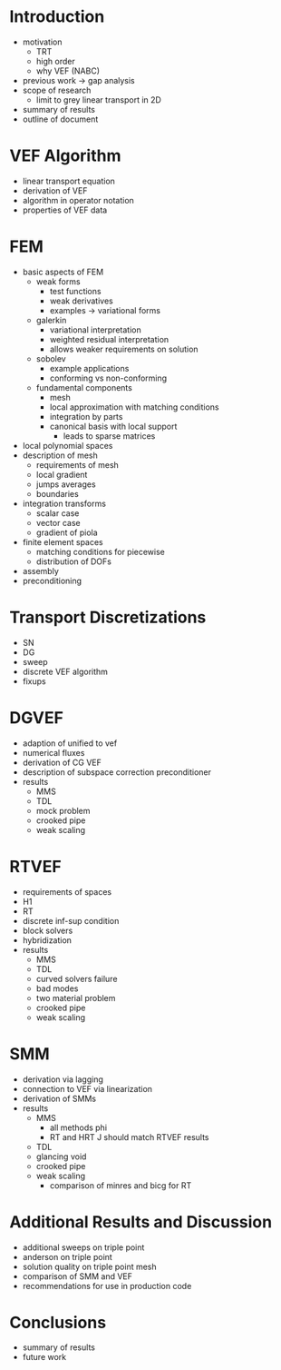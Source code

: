 # Introduction
* motivation 
	* TRT 
	* high order 
	* why VEF (NABC)
* previous work -> gap analysis 
* scope of research
	* limit to grey linear transport in 2D 
* summary of results
* outline of document 

# VEF Algorithm
* linear transport equation 
* derivation of VEF 
* algorithm in operator notation 
* properties of VEF data 

# FEM 
* basic aspects of FEM 
	* weak forms
		* test functions 
		* weak derivatives 
		* examples -> variational forms 
	* galerkin 
		* variational interpretation 
		* weighted residual interpretation 
		* allows weaker requirements on solution 
	* sobolev 
		* example applications 
		* conforming vs non-conforming 
	* fundamental components 
		* mesh
		* local approximation with matching conditions 
		* integration by parts 
		* canonical basis with local support 
			* leads to sparse matrices 
* local polynomial spaces 
* description of mesh 
	* requirements of mesh
	* local gradient 
	* jumps averages
	* boundaries 
* integration transforms 
	* scalar case 
	* vector case 
	* gradient of piola 
* finite element spaces 
	* matching conditions for piecewise 
	* distribution of DOFs 
* assembly 
* preconditioning 

# Transport Discretizations
* SN 
* DG 
* sweep
* discrete VEF algorithm
* fixups 

# DGVEF 
* adaption of unified to vef 
* numerical fluxes 
* derivation of CG VEF 
* description of subspace correction preconditioner 
* results 
	* MMS 
	* TDL 
	* mock problem 
	* crooked pipe 
	* weak scaling 

# RTVEF 
* requirements of spaces 
* H1 
* RT 
* discrete inf-sup condition 
* block solvers 
* hybridization 
* results
	* MMS 
	* TDL 
	* curved solvers failure 
	* bad modes 
	* two material problem 
	* crooked pipe 
	* weak scaling

# SMM
* derivation via lagging 
* connection to VEF via linearization 
* derivation of SMMs 
* results 
	* MMS 
		* all methods phi 
		* RT and HRT J should match RTVEF results 
	* TDL 
	* glancing void 
	* crooked pipe 
	* weak scaling 
		* comparison of minres and bicg for RT 

# Additional Results and Discussion
* additional sweeps on triple point 
* anderson on triple point 
* solution quality on triple point mesh 
* comparison of SMM and VEF 
* recommendations for use in production code 

# Conclusions
* summary of results 
* future work 